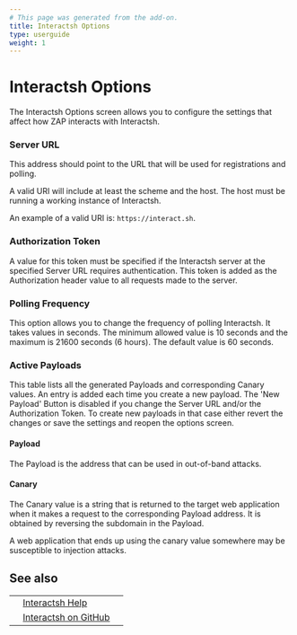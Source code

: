 ```yaml
---
# This page was generated from the add-on.
title: Interactsh Options
type: userguide
weight: 1
---
```


# Interactsh Options


The Interactsh Options screen allows you to configure the settings that affect how ZAP interacts with Interactsh.

### Server URL

This address should point to the URL that will be used for registrations and polling.

A valid URI will include at least the scheme and the host. The host must be running a working instance of
Interactsh.

An example of a valid URI is: `https://interact.sh`.

### Authorization Token

A value for this token must be specified if the Interactsh server at the specified Server URL requires
authentication. This token is added as the Authorization header value to all requests made to the server.

### Polling Frequency

This option allows you to change the frequency of polling Interactsh. It takes values in seconds. The minimum allowed
value is 10 seconds and the maximum is 21600 seconds (6 hours). The default value is 60 seconds.

### Active Payloads

This table lists all the generated Payloads and corresponding Canary values. An entry is added each time you create a
new payload. The 'New Payload' Button is disabled if you change the Server URL and/or the Authorization Token.
To create new payloads in that case either revert the changes or save the settings and reopen the options screen.

#### Payload

The Payload is the address that can be used in out-of-band attacks.

#### Canary

The Canary value is a string that is returned to the target web application when it makes a request to the
corresponding Payload address. It is obtained by reversing the subdomain in the Payload.

A web application that ends up using the canary value somewhere may be susceptible to injection attacks.

## See also

|   |                                                                           |   |
|---|---------------------------------------------------------------------------|---|
|   | [Interactsh Help](/docs/desktop/addons/oast-support/services/interactsh/) |   |
|   | [Interactsh on GitHub](https://github.com/projectdiscovery/interactsh)    |   |
